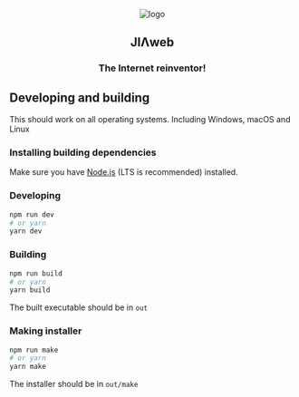 <p align="center">
    <img alt="logo" src="https://raw.githubusercontent.com/jiafeitech/jiaweb/main/images/icons/256x256.png">
</p>

<h2 align="center">
    JIΛweb
</h2>
<h3 align="center">
    The Internet reinventor!
</h3>

## Developing and building

This should work on all operating systems. Including Windows, macOS and Linux

### Installing building dependencies

Make sure you have [Node.js](https://nodejs.org/) (LTS is recommended) installed.

### Developing

```bash
npm run dev
# or yarn
yarn dev
```

### Building

```bash
npm run build
# or yarn
yarn build
```

The built executable should be in `out`

### Making installer

```bash
npm run make
# or yarn
yarn make
```

The installer should be in `out/make`
